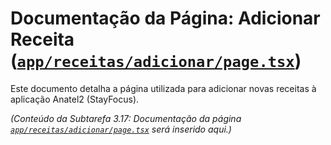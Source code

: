 # Documentação da Página: Adicionar Receita ([`app/receitas/adicionar/page.tsx`](app/receitas/adicionar/page.tsx:1))

Este documento detalha a página utilizada para adicionar novas receitas à aplicação Anatel2 (StayFocus).

*(Conteúdo da Subtarefa 3.17: Documentação da página [`app/receitas/adicionar/page.tsx`](app/receitas/adicionar/page.tsx:1) será inserido aqui.)*